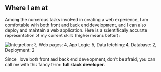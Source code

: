 ## Where I am at

Among the numerous tasks involved in creating a web experience, I am comfortable with both front and back end development, and I can also deploy and maintain a web application. Here is a scientifically accurate representation of my current skills (higher means better):

<img src="/images/skills/where-i-am-at.svg" loading="lazy" alt="Integretion: 3, Web pages: 4, App Logic: 5, Data fetching: 4, Database: 2, Deployment: 2" />

Since I love both front and back end development, don't be afraid, you can call me with this fancy term: **full stack developer**.